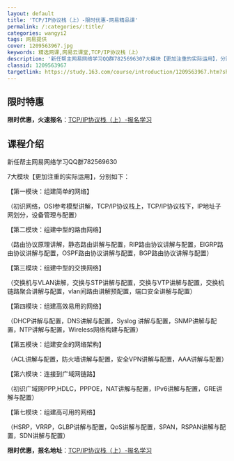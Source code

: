 ```yaml
---
layout: default
title: 'TCP/IP协议栈（上）-限时优惠-网易精品课'
permalink: /:categories/:title/
categories: wangyi2
tags: 网易提供
cover: 1209563967.jpg
keywords: 精选网课,网易云课堂,TCP/IP协议栈（上）
description: '新任帮主网易网络学习QQ群7825696307大模块【更加注重的实际运用】，分别如下：【第一模块：组建简单的网络】（初识'
classid: 1209563967
targetlink: https://study.163.com/course/introduction/1209563967.htm?share=1&shareId=1025206652&utm_campaign=share&utm_medium=iphoneShare&utm_source=&utm_u=1025206652
---
```


## 限时特惠

**限时优惠，火速报名**：[TCP/IP协议栈（上）-报名学习](https://study.163.com/course/introduction/1209563967.htm?share=1&shareId=1025206652&utm_campaign=share&utm_medium=iphoneShare&utm_source=&utm_u=1025206652)

## 课程介绍

新任帮主网易网络学习QQ群782569630

7大模块【更加注重的实际运用】，分别如下：

【第一模块：组建简单的网络】

（初识网络，OSI参考模型讲解，TCP/IP协议栈上，TCP/IP协议栈下，IP地址子网划分，设备管理与配置）

【第二模块：组建中型的路由网络】

（路由协议原理讲解，静态路由讲解与配置，RIP路由协议讲解与配置，EIGRP路由协议讲解与配置，OSPF路由协议讲解与配置，BGP路由协议讲解与配置）

【第三模块：组建中型的交换网络】

（交换机与VLAN讲解，交换与STP讲解与配置，交换与VTP讲解与配置，交换机链路聚合讲解与配置，vlan间路由讲解预配置，端口安全讲解与配置）

【第四模块：组建高效易用的网络】

（DHCP讲解与配置，DNS讲解与配置，Syslog 讲解与配置，SNMP讲解与配置，NTP讲解与配置，Wireless网络构建与配置）

【第五模块：组建安全的网络架构】

（ACL讲解与配置，防火墙讲解与配置，安全VPN讲解与配置，AAA讲解与配置）

【第六模块：连接到广域网链路】

（初识广域网PPP,HDLC，PPPOE，NAT讲解与配置，IPv6讲解与配置，GRE讲解与配置）

【第七模块：组建高可用的网络】

（HSRP，VRRP，GLBP讲解与配置，QoS讲解与配置，SPAN，RSPAN讲解与配置，SDN讲解与配置）

**限时优惠，报名地址**：[TCP/IP协议栈（上）-报名学习](https://study.163.com/course/introduction/1209563967.htm?share=1&shareId=1025206652&utm_campaign=share&utm_medium=iphoneShare&utm_source=&utm_u=1025206652)

